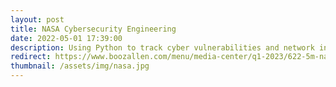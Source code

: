 ```yaml
---
layout: post
title: NASA Cybersecurity Engineering
date: 2022-05-01 17:39:00
description: Using Python to track cyber vulnerabilities and network infrastructure across all NASA centers and facilities.
redirect: https://www.boozallen.com/menu/media-center/q1-2023/622-5m-nasa-cybersecurity-contract-awarded.html
thumbnail: /assets/img/nasa.jpg
---
```

